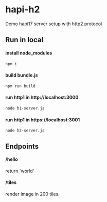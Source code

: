 hapi-h2
=================================================

Demo hapi17 server setup with http2 protocol

## Run in local
#### install node_modules
```
npm i
```

#### build bundle.js
```
npm run build
```

#### run http1 in http://localhost:3000
```
node h1-server.js
```

#### run http1 in https://localhost:3001
```
node h2-server.js
```

## Endpoints

#### /hello
return 'world'

#### /tiles
render image in 200 tiles.
